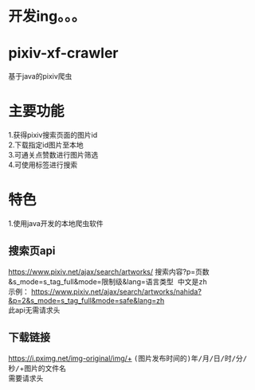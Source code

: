 # 开发ing。。。
# pixiv-xf-crawler
基于java的pixiv爬虫
# 主要功能
1.获得pixiv搜索页面的图片id  
2.下载指定id图片至本地  
3.可通关点赞数进行图片筛选  
4.可使用标签进行搜索  
# 特色
1.使用java开发的本地爬虫软件
## 搜索页api
https://www.pixiv.net/ajax/search/artworks/ <kbd>搜索内容</kbd>?p=<kbd>页数</kbd>&s_mode=s_tag_full&mode=<kbd>限制级</kbd>&lang=<kbd>语言类型 中文是zh</kbd>  
示例：
https://www.pixiv.net/ajax/search/artworks/nahida?&p=2&s_mode=s_tag_full&mode=safe&lang=zh  
此api无需请求头
## 下载链接
https://i.pximg.net/img-original/img/+ <kbd>(图片发布时间的)年/月/日/时/分/秒/</kbd>+<kbd>图片的文件名</kbd>  
需要请求头
